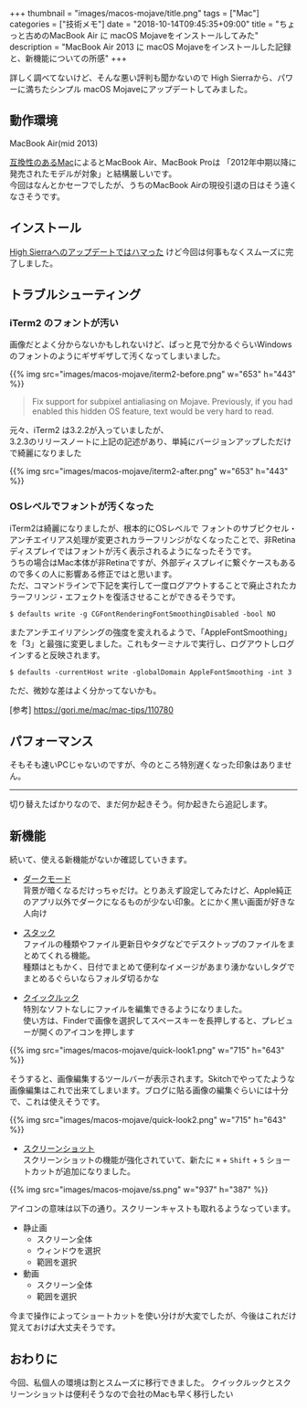 +++
thumbnail = "images/macos-mojave/title.png"
tags = ["Mac"]
categories = ["技術メモ"]
date = "2018-10-14T09:45:35+09:00"
title = "ちょっと古めのMacBook Air に macOS Mojaveをインストールしてみた"
description = "MacBook Air 2013 に macOS Mojaveをインストールした記録と、新機能についての所感"
+++

詳しく調べてないけど、そんな悪い評判も聞かないので High Sierraから、パワーに満ちたシンプル macOS Mojaveにアップデートしてみました。  

## 動作環境

MacBook Air(mid 2013)

[互換性のあるMac](https://support.apple.com/ja-jp/HT201475)によるとMacBook Air、MacBook Proは 「2012年中期以降に発売されたモデルが対象」と結構厳しいです。  
今回はなんとかセーフでしたが、うちのMacBook Airの現役引退の日はそう遠くなさそうです。

## インストール

[High Sierraへのアップデートではハマった](https://gyoza.beer/post/2018-01-10-install-macos-sierra/)
けど今回は何事もなくスムーズに完了しました。

## トラブルシューティング

### iTerm2 のフォントが汚い

画像だとよく分からないかもしれないけど、ぱっと見で分かるぐらいWindowsのフォントのようにギザギザして汚くなってしまいました。  

{{% img src="images/macos-mojave/iterm2-before.png" w="653" h="443" %}}

> Fix support for subpixel antialiasing on Mojave.
  Previously, if you had enabled this hidden OS
  feature, text would be very hard to read.

元々、iTerm2 は3.2.2が入っていましたが、  
3.2.3のリリースノートに上記の記述があり、単純にバージョンアップしただけで綺麗になりました

{{% img src="images/macos-mojave/iterm2-after.png" w="653" h="443" %}}

### OSレベルでフォントが汚くなった

iTerm2は綺麗になりましたが、根本的にOSレベルで
フォントのサブピクセル・アンチエイリアス処理が変更されカラーフリンジがなくなったことで、非Retinaディスプレイではフォントが汚く表示されるようになったそうです。  
うちの場合はMac本体が非Retinaですが、外部ディスプレイに繋ぐケースもあるので多くの人に影響ある修正ではと思います。  
ただ、コマンドラインで下記を実行して一度ログアウトすることで廃止されたカラーフリンジ・エフェクトを復活させることができるそうです。

```
$ defaults write -g CGFontRenderingFontSmoothingDisabled -bool NO
```

またアンチエイリアシングの強度を変えれるようで、「AppleFontSmoothing」を「3」と最強に変更しました。これもターミナルで実行し、ログアウトしログインすると反映されます。

```
$ defaults -currentHost write -globalDomain AppleFontSmoothing -int 3
```

ただ、微妙な差はよく分かってないかも。

[参考]
https://gori.me/mac/mac-tips/110780

## パフォーマンス

そもそも速いPCじゃないのですが、今のところ特別遅くなった印象はありません。

----
切り替えたばかりなので、まだ何か起きそう。何か起きたら追記します。

## 新機能

続いて、使える新機能がないか確認していきます。

- [ダークモード](https://help.apple.com/macOS/mojave/whats-new/?lang=ja&cases=kIFAGHvXTAepRptQXiXe5w,N0bfKOvERSiAp06mHOcgOQ#dark-mode)  
背景が暗くなるだけっちゃだけ。とりあえず設定してみたけど、Apple純正のアプリ以外でダークになるものが少ない印象。とにかく黒い画面が好きな人向け

- [スタック](https://help.apple.com/macOS/mojave/whats-new/?lang=ja&cases=kIFAGHvXTAepRptQXiXe5w,N0bfKOvERSiAp06mHOcgOQ#stacks)  
ファイルの種類やファイル更新日やタグなどでデスクトップのファイルをまとめてくれる機能。  
種類はともかく、日付でまとめて便利なイメージがあまり湧かないしタグでまとめるぐらいならフォルダ切るかな

- [クイックルック](https://help.apple.com/macOS/mojave/whats-new/?lang=ja&cases=kIFAGHvXTAepRptQXiXe5w,N0bfKOvERSiAp06mHOcgOQ#quick-look)  
特別なソフトなしにファイルを編集できるようになりました。  
使い方は、Finderで画像を選択してスペースキーを長押しすると、プレビューが開くのアイコンを押します

{{% img src="images/macos-mojave/quick-look1.png" w="715" h="643" %}}

そうすると、画像編集するツールバーが表示されます。Skitchでやってたような画像編集はこれで出来てしまいます。ブログに貼る画像の編集ぐらいには十分で、これは使えそうです。

{{% img src="images/macos-mojave/quick-look2.png" w="715" h="643" %}}

- [スクリーンショット](https://help.apple.com/macOS/mojave/whats-new/?lang=ja&cases=kIFAGHvXTAepRptQXiXe5w,N0bfKOvERSiAp06mHOcgOQ#screenshots)  
スクリーンショットの機能が強化されていて、新たに `⌘` + `Shift` + `5` ショートカットが追加になりました。  

{{% img src="images/macos-mojave/ss.png" w="937" h="387" %}}

アイコンの意味は以下の通り。スクリーンキャストも取れるようなっています。

- 静止画
  - スクリーン全体
  - ウィンドウを選択
  - 範囲を選択
- 動画
  - スクリーン全体
  - 範囲を選択

今まで操作によってショートカットを使い分けが大変でしたが、今後はこれだけ覚えておけば大丈夫そうです。

## おわりに

今回、私個人の環境は割とスムーズに移行できました。
クイックルックとスクリーンショットは便利そうなので会社のMacも早く移行したい
